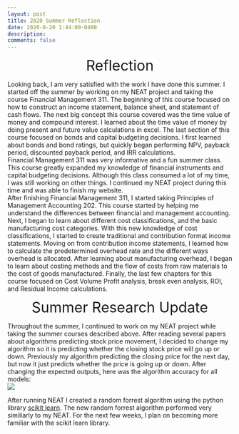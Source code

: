 ```yaml
---
layout: post
title: 2020 Summer Reflection
date: 2020-8-20 1:44:00-0400
description: 
comments: false
---
```


<p style="text-align: center;"><font size="+3">Reflection</font></p>
Looking back, I am very satisfied with the work I have done this summer. I started off the summer by working on my NEAT project and taking the course Financial Management 311. The beginning of this course focused on how to construct an income statement, balance sheet, and statement of cash flows. The next big concept this course covered was the time value of money and compound interest. I learned about the time value of money by doing present and future value calculations in excel. The last section of this course focused on bonds and capital budgeting decisions. I first learned about bonds and bond ratings, but quickly began performing NPV, payback period, discounted payback period, and IRR calculations. 

<br />
Financial Management 311 was very informative and a fun summer class. This course greatly expanded my knowledge of financial instruments and capital budgeting decisions. Although this class consumed a lot of my time, I was still working on other things. I continued my NEAT project during this time and was able to finish my website.

<br /> 
After finishing Financial Management 311, I started taking Principles of Management Accounting 202. This course started by helping me understand the differences between financial and management accounting. Next, I began to learn about different cost classifications, and the basic manufacturing cost categories. With this new knowledge of cost classifications, I started to create traditional and contribution format income statements. Moving on from contribution income statements, I learned how to calculate the predetermined overhead rate and the different ways overhead is allocated. After learning about manufacturing overhead, I began to learn about costing methods and the flow of costs from raw materials to the cost of goods manufactured. Finally, the last few chapters for this course focused on Cost Volume Profit analysis, break even analysis, ROI, and Residual Income calculations. 


<p style="text-align: center;"><font size="+3">Summer Research Update</font></p>
Throughout the summer, I continued to work on my NEAT project while taking the summer courses described above. After reading several papers about algorithms predicting stock price movement, I decided to change my algorithm so it is predicting whether the closing stock price will go up or down. Previously my algorithm predicting the closing price for the next day, but now it just predicts whether the price is going up or down. After changing the expected outputs, here was the algorithm accuracy for all models:

<div class="img">
    <img class="col three" src="{{ site.baseurl }}/assets/img/graph9.PNG">
</div>


After running NEAT I created a random forrest algorithm using the python library [scikit learn](https://scikit-learn.org/stable/). The new random forrest algorithm performed very similiarly to my NEAT. For the next few weeks, I plan on becoming more familiar with the scikit learn library. 



